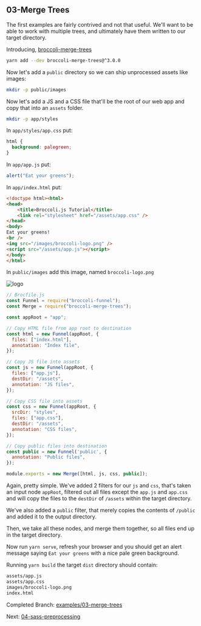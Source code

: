 ## 03-Merge Trees

The first examples are fairly contrived and not that useful. We'll want to be able to work with multiple trees,
and ultimately have them written to our target directory.

Introducing, [broccoli-merge-trees](https://github.com/broccolijs/broccoli-merge-trees)

```sh
yarn add --dev broccoli-merge-trees@^3.0.0
```

Now let's add a `public` directory so we can ship unprocessed assets like images:

```sh
mkdir -p public/images
```

Now let's add a JS and a CSS file that'll be the root of our web app and copy that into an `assets` folder.

```sh
mkdir -p app/styles
```

In `app/styles/app.css` put:

```css
html {
  background: palegreen;
}
```

In `app/app.js` put:

```js
alert("Eat your greens");
```

In `app/index.html` put:

```html
<!doctype html><html>
<head>
    <title>Broccoli.js Tutorial</title>
    <link rel="stylesheet" href="/assets/app.css" />
</head>
<body>
Eat your greens!
<br />
<img src="/images/broccoli-logo.png" />
<script src="/assets/app.js"></script>
</body>
</html>
```

In `public/images` add this image, named `broccoli-logo.png`

![logo](/docs/assets/broccoli-logo.png)

```js
// Brocfile.js
const Funnel = require("broccoli-funnel");
const Merge = require("broccoli-merge-trees");

const appRoot = "app";

// Copy HTML file from app root to destination
const html = new Funnel(appRoot, {
  files: ["index.html"],
  annotation: "Index file",
});

// Copy JS file into assets
const js = new Funnel(appRoot, {
  files: ["app.js"],
  destDir: "/assets",
  annotation: "JS files",
});

// Copy CSS file into assets
const css = new Funnel(appRoot, {
  srcDir: "styles",
  files: ["app.css"],
  destDir: "/assets",
  annotation: "CSS files",
});

// Copy public files into destination
const public = new Funnel('public', {
  annotation: "Public files",
});

module.exports = new Merge([html, js, css, public]);
```

Again, pretty simple. We've added 2 filters for our `js` and `css`, that's taken an input node `appRoot`, filtered out
all files except the `app.js` and `app.css` and will copy the files to the `destDir` of `/assets` within the target
directory.

We've also added a `public` filter, that merely copies the contents of `/public` and added it to the output directory.

Then, we take all these nodes, and merge them together, so all files end up in the target directory.

Now run `yarn serve`, refresh your browser and you should get an alert message saying `Eat your greens` with a nice pale
green background.

Running `yarn build` the target `dist` directory should contain:

```sh
assets/app.js
assets/app.css
images/broccoli-logo.png
index.html
```

Completed Branch: [examples/03-merge-trees](https://github.com/oligriffiths/broccolijs-tutorial/tree/examples/03-merge-trees)

Next: [04-sass-preprocessing](/docs/04-sass-preprocessing.md)
